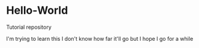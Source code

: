 # Hello-World
Tutorial repository

I'm trying to learn this
I don't know how far it'll go
but I hope I go for a while
